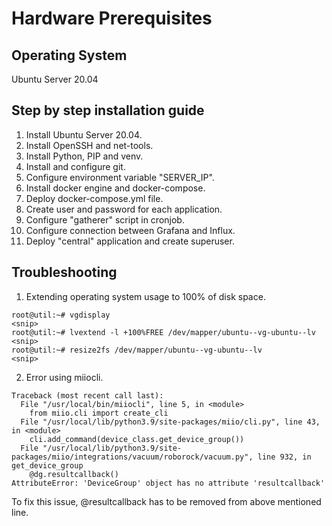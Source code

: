 # Hardware Prerequisites


## Operating System
Ubuntu Server 20.04


## Step by step installation guide
1. Install Ubuntu Server 20.04.
2. Install OpenSSH and net-tools.
3. Install Python, PIP and venv.
4. Install and configure git.
5. Configure environment variable "SERVER_IP".
6. Install docker engine and docker-compose.
7. Deploy docker-compose.yml file.
8. Create user and password for each application.
9. Configure "gatherer" script in cronjob.
10. Configure connection between Grafana and Influx.
11. Deploy "central" application and create superuser.


## Troubleshooting
1. Extending operating system usage to 100% of disk space.
```
root@util:~# vgdisplay
<snip>
root@util:~# lvextend -l +100%FREE /dev/mapper/ubuntu--vg-ubuntu--lv
<snip>
root@util:~# resize2fs /dev/mapper/ubuntu--vg-ubuntu--lv
<snip>
```
2. Error using miiocli.
```
Traceback (most recent call last):
  File "/usr/local/bin/miiocli", line 5, in <module>
    from miio.cli import create_cli
  File "/usr/local/lib/python3.9/site-packages/miio/cli.py", line 43, in <module>
    cli.add_command(device_class.get_device_group())
  File "/usr/local/lib/python3.9/site-packages/miio/integrations/vacuum/roborock/vacuum.py", line 932, in get_device_group
    @dg.resultcallback()
AttributeError: 'DeviceGroup' object has no attribute 'resultcallback'
```
To fix this issue, @resultcallback has to be removed from above mentioned line.